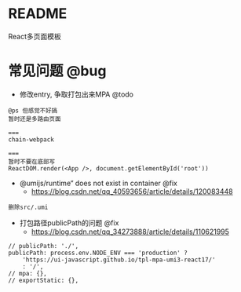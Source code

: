 # README

React多页面模板

# 常见问题 @bug

- 修改entry, 争取打包出来MPA @todo

```
@ps 但感觉不好搞
暂时还是多路由页面

===
chain-webpack

===
暂时不要在底部写
ReactDOM.render(<App />, document.getElementById('root'))
```

- @umijs/runtime“ does not exist in container @fix 
    - https://blog.csdn.net/qq_40593656/article/details/120083448

```
删除src/.umi
```

- 打包路径publicPath的问题 @fix
    - https://blog.csdn.net/qq_34273888/article/details/110621995

```
// publicPath: './',
publicPath: process.env.NODE_ENV === 'production' ? 
    'https://ui-javascript.github.io/tpl-mpa-umi3-react17/' 
    : '/',
// mpa: {},
// exportStatic: {},
```
